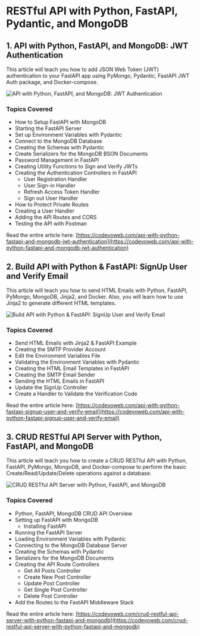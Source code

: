 # RESTful API with Python, FastAPI, Pydantic, and MongoDB

## 1. API with Python, FastAPI, and MongoDB: JWT Authentication

This article will teach you how to add JSON Web Token (JWT) authentication to your FastAPI app using PyMongo, Pydantic, FastAPI JWT Auth package, and Docker-compose.

![API with Python, FastAPI, and MongoDB: JWT Authentication](https://codevoweb.com/wp-content/uploads/2022/07/API-with-Python-FastAPI-and-MongoDB-JWT-Authentication.webp)

### Topics Covered

- How to Setup FastAPI with MongoDB
- Starting the FastAPI Server
- Set up Environment Variables with Pydantic
- Connect to the MongoDB Database
- Creating the Schemas with Pydantic
- Create Serializers for the MongoDB BSON Documents
- Password Management in FastAPI
- Creating Utility Functions to Sign and Verify JWTs
- Creating the Authentication Controllers in FastAPI
    - User Registration Handler
    - User Sign-in Handler
    - Refresh Access Token Handler
    - Sign out User Handler
- How to Protect Private Routes
- Creating a User Handler
- Adding the API Routes and CORS
- Testing the API with Postman

Read the entire article here: [https://codevoweb.com/api-with-python-fastapi-and-mongodb-jwt-authentication](https://codevoweb.com/api-with-python-fastapi-and-mongodb-jwt-authentication)

## 2. Build API with Python & FastAPI: SignUp User and Verify Email

This article will teach you how to send HTML Emails with Python, FastAPI, PyMongo, MongoDB, Jinja2, and Docker. Also, you will learn how to use Jinja2 to generate different HTML templates.

![Build API with Python & FastAPI: SignUp User and Verify Email](https://codevoweb.com/wp-content/uploads/2022/07/Build-API-with-Python-FastAPI-SignUp-User-and-Verify-Email.webp)

### Topics Covered

- Send HTML Emails with Jinja2 & FastAPI Example
- Creating the SMTP Provider Account
- Edit the Environment Variables File
- Validating the Environment Variables with Pydantic
- Creating the HTML Email Templates in FastAPI
- Creating the SMTP Email Sender
- Sending the HTML Emails in FastAPI
- Update the SignUp Controller
- Create a Handler to Validate the Verification Code

Read the entire article here: [https://codevoweb.com/api-with-python-fastapi-signup-user-and-verify-email](https://codevoweb.com/api-with-python-fastapi-signup-user-and-verify-email)

## 3. CRUD RESTful API Server with Python, FastAPI, and MongoDB

This article will teach you how to create a CRUD RESTful API with Python, FastAPI, PyMongo, MongoDB, and Docker-compose to perform the basic Create/Read/Update/Delete operations against a database.

![CRUD RESTful API Server with Python, FastAPI, and MongoDB](https://codevoweb.com/wp-content/uploads/2022/07/CRUD-RESTful-API-Server-with-Python-FastAPI-and-MongoDB.webp)

### Topics Covered

- Python, FastAPI, MongoDB CRUD API Overview
- Setting up FastAPI with MongoDB
    - Installing FastAPI
- Running the FastAPI Server
- Loading Environment Variables with Pydantic
- Connecting to the MongoDB Database Server
- Creating the Schemas with Pydantic
- Serializers for the MongoDB Documents
- Creating the API Route Controllers
    - Get All Posts Controller
    - Create New Post Controller
    - Update Post Controller
    - Get Single Post Controller
    - Delete Post Controller
- Add the Routes to the FastAPI Middleware Stack

Read the entire article here: [https://codevoweb.com/crud-restful-api-server-with-python-fastapi-and-mongodb](https://codevoweb.com/crud-restful-api-server-with-python-fastapi-and-mongodb)

##
